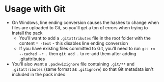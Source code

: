 # Usage with Git
- On Windows, line ending conversion causes the hashes to change when files are uploaded to Git, so you'll get a ton of errors when trying to install the pack
    - You'll want to add a `.gitattributes` file in the root folder with the content `* -text` - this disables line ending conversion
    - If you have existing files committed to Git, you'll need to run `git rm --cached -r .` then `git add .` to re-add them after adding .gitattributes
- You'll also want a `.packwizignore` file containing `.git/**` and `.gitattributes` (same format as `.gitignore`) so that Git metadata isn't included in the pack index